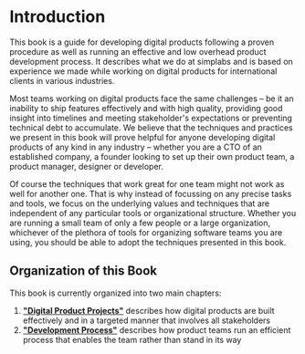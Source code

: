<h1 class="supporting-chapter-title" id="introduction">Introduction</h1>

This book is a guide for developing digital products following a proven
procedure as well as running an effective and low overhead product development
process. It describes what we do at simplabs and is based on experience we made
while working on digital products for international clients in various
industries.

Most teams working on digital products face the same challenges – be it an
inability to ship features effectively and with high quality, providing good
insight into timelines and meeting stakeholder's expectations or preventing
technical debt to accumulate. We believe that the techniques and practices we
present in this book will prove helpful for anyone developing digital products
of any kind in any industry – whether you are a CTO of an established company, a
founder looking to set up their own product team, a product manager, designer or
developer.

Of course the techniques that work great for one team might not work as well for
another one. That is why instead of focussing on any precise tasks and tools, we
focus on the underlying values and techniques that are independent of any
particular tools or organizational structure. Whether you are running a small
team of only a few people or a large organization, whichever of the plethora of
tools for organizing software teams you are using, you should be able to adopt
the techniques presented in this book.

## Organization of this Book

This book is currently organized into two main chapters:

1. [**"Digital Product Projects"**](../../project-procedure/digital-projects#digital-product-projects)
   describes how digital products are built effectively and in a targeted manner
   that involves all stakeholders
2. [**"Development Process"**](../../development-process/#development-process)
   describes how product teams run an efficient process that enables the team
   rather than stand in its way
